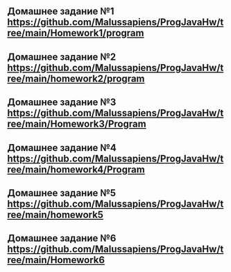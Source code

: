 ## **Домашнее задание №1** https://github.com/Malussapiens/ProgJavaHw/tree/main/Homework1/program


## **Домашнее задание №2** https://github.com/Malussapiens/ProgJavaHw/tree/main/homework2/program

## **Домашнее задание №3** https://github.com/Malussapiens/ProgJavaHw/tree/main/Homework3/Program

## **Домашнее задание №4** https://github.com/Malussapiens/ProgJavaHw/tree/main/homework4/Program

## **Домашнее задание №5** https://github.com/Malussapiens/ProgJavaHw/tree/main/homework5

## **Домашнее задание №6** https://github.com/Malussapiens/ProgJavaHw/tree/main/Homework6